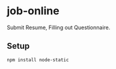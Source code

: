 job-online
==========

Submit Resume, Filling out Questionnaire.

## Setup

```
npm install node-static
```



